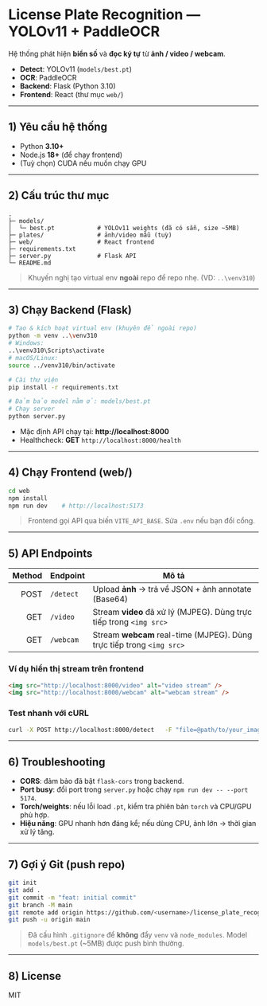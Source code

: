 # License Plate Recognition — YOLOv11 + PaddleOCR

Hệ thống phát hiện **biển số** và **đọc ký tự** từ **ảnh / video / webcam**.

- **Detect**: YOLOv11 (`models/best.pt`)
- **OCR**: PaddleOCR
- **Backend**: Flask (Python 3.10)
- **Frontend**: React (thư mục `web/`)

---

## 1) Yêu cầu hệ thống
- Python **3.10+**
- Node.js **18+** (để chạy frontend)
- (Tuỳ chọn) CUDA nếu muốn chạy GPU

---

## 2) Cấu trúc thư mục
```
.
├─ models/
│  └─ best.pt            # YOLOv11 weights (đã có sẵn, size ~5MB)
├─ plates/               # ảnh/video mẫu (tuỳ)
├─ web/                  # React frontend
├─ requirements.txt
├─ server.py             # Flask API
└─ README.md
```

> Khuyến nghị tạo virtual env **ngoài** repo để repo nhẹ. (VD: `..\venv310`)

---

## 3) Chạy Backend (Flask)
```bash
# Tạo & kích hoạt virtual env (khuyên để ngoài repo)
python -m venv ..\venv310
# Windows:
..\venv310\Scripts\activate
# macOS/Linux:
source ../venv310/bin/activate

# Cài thư viện
pip install -r requirements.txt

# Đảm bảo model nằm ở: models/best.pt
# Chạy server
python server.py
```

- Mặc định API chạy tại: **http://localhost:8000**
- Healthcheck: **GET** `http://localhost:8000/health`

---

## 4) Chạy Frontend (web/)
```bash
cd web
npm install
npm run dev    # http://localhost:5173
```

> Frontend gọi API qua biến `VITE_API_BASE`. Sửa `.env` nếu bạn đổi cổng.

---

## 5) API Endpoints

| Method | Endpoint   | Mô tả |
|-------:|------------|-------|
| POST   | `/detect`  | Upload **ảnh** → trả về JSON + ảnh annotate (Base64) |
| GET    | `/video`   | Stream **video** đã xử lý (MJPEG). Dùng trực tiếp trong `<img src>` |
| GET    | `/webcam`  | Stream **webcam** real-time (MJPEG). Dùng trực tiếp trong `<img src>` |

### Ví dụ hiển thị stream trên frontend
```html
<img src="http://localhost:8000/video" alt="video stream" />
<img src="http://localhost:8000/webcam" alt="webcam stream" />
```

### Test nhanh với cURL
```bash
curl -X POST http://localhost:8000/detect   -F "file=@path/to/your_image.jpg"
```

---

## 6) Troubleshooting
- **CORS**: đảm bảo đã bật `flask-cors` trong backend.
- **Port busy**: đổi port trong `server.py` hoặc chạy `npm run dev -- --port 5174`.
- **Torch/weights**: nếu lỗi load `.pt`, kiểm tra phiên bản `torch` và CPU/GPU phù hợp.
- **Hiệu năng**: GPU nhanh hơn đáng kể; nếu dùng CPU, ảnh lớn → thời gian xử lý tăng.

---

## 7) Gợi ý Git (push repo)
```bash
git init
git add .
git commit -m "feat: initial commit"
git branch -M main
git remote add origin https://github.com/<username>/license_plate_recognition.git
git push -u origin main
```

> Đã cấu hình `.gitignore` để **không** đẩy `venv` và `node_modules`. Model `models/best.pt` (~5MB) được push bình thường.

---

## 8) License
MIT 
